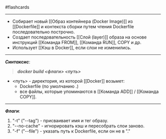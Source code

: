#flashcards 
***
- Собирает новый [[Образ контейнера (Docker Image)]] из [[Dockerfile]] и контекста сборки путем чтения Dockerfile последовательно построчно.
- Создает последовательность [[Слой (layer)]] образа на основе инструкций [[Команда FROM]], [[Команда RUN]], COPY и др.
- Использует [[Кэш в Docker]], если слои не изменились.
***
***Синтаксис***:
>***docker build <флаги> <путь>***
- <путь> - директория, из которой [[Docker]] возьмет:
	- Dockerfile (по умолчанию .)
	- все файлы, которые упоминаются в [[Команда ADD]] / [[Команда COPY]].
***
***Флаги***:
1. "-t" ("--tag") - присваивает имя и тег образу.
2. "--no-cache" - игнорировать кэш и пересобрать слои заново.
3. "-f" ("--file") - указать путь к Dockerfile, если он не в "."